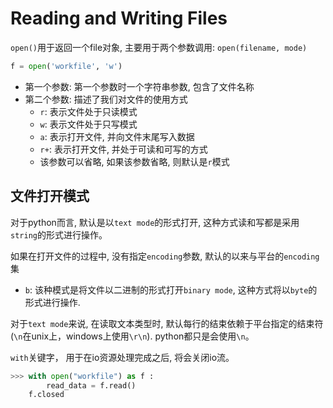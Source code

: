 # Reading and Writing Files

`open()`用于返回一个file对象, 主要用于两个参数调用: `open(filename, mode)`

```python
f = open('workfile', 'w')
```

- 第一个参数: 第一个参数时一个字符串参数, 包含了文件名称
- 第二个参数: 描述了我们对文件的使用方式
  - `r`: 表示文件处于只读模式
  - `w`: 表示文件处于只写模式
  - `a`: 表示打开文件, 并向文件末尾写入数据
  - `r+`: 表示打开文件, 并处于可读和可写的方式
  - 该参数可以省略, 如果该参数省略, 则默认是`r`模式



## 文件打开模式

对于python而言, 默认是以`text mode`的形式打开, 这种方式读和写都是采用`string`的形式进行操作。

如果在打开文件的过程中, 没有指定`encoding`参数, 默认的以来与平台的`encoding`集

- `b`: 该种模式是将文件以二进制的形式打开`binary mode`, 这种方式将以`byte`的形式进行操作.

对于`text mode`来说, 在读取文本类型时, 默认每行的结束依赖于平台指定的结束符(`\n`在unix上，windows上使用`\r\n`). python都只是会使用`\n`。

`with`关键字， 用于在io资源处理完成之后, 将会关闭io流。

```python
>>> with open("workfile") as f :
        read_data = f.read()
    f.closed
```


